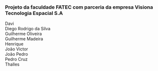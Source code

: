 
### Projeto da faculdade FATEC com parceria da empresa Visiona Tecnologia Espacial S.A

Davi  
Diego Rodrigo da Silva  
Guilherme Oliveira  
Guilherme Madeira  
Henrique  
João Victor  
João Pedro  
Pedro Cruz  
Thalles  
